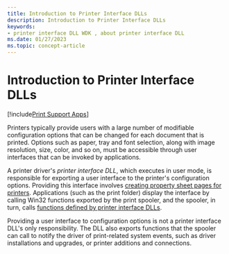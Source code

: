 ```yaml
---
title: Introduction to Printer Interface DLLs
description: Introduction to Printer Interface DLLs
keywords:
- printer interface DLL WDK , about printer interface DLL
ms.date: 01/27/2023
ms.topic: concept-article
---
```


# Introduction to Printer Interface DLLs

[!include[Print Support Apps](../includes/print-support-apps.md)]

Printers typically provide users with a large number of modifiable configuration options that can be changed for each document that is printed. Options such as paper, tray and font selection, along with image resolution, size, color, and so on, must be accessible through user interfaces that can be invoked by applications.

A printer driver's *printer interface DLL*, which executes in user mode, is responsible for exporting a user interface to the printer's configuration options. Providing this interface involves [creating property sheet pages for printers](creating-property-sheet-pages-for-printers.md). Applications (such as the print folder) display the interface by calling Win32 functions exported by the print spooler, and the spooler, in turn, calls [functions defined by printer interface DLLs](functions-defined-by-printer-interface-dlls.md).

Providing a user interface to configuration options is not a printer interface DLL's only responsibility. The DLL also exports functions that the spooler can call to notify the driver of print-related system events, such as driver installations and upgrades, or printer additions and connections.
